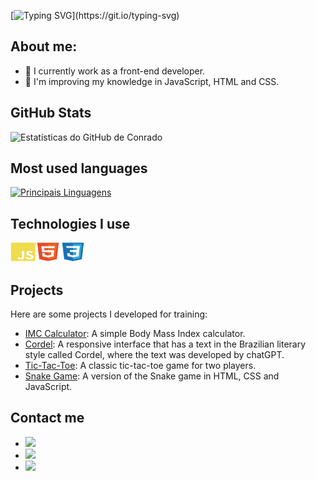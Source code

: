 [![Typing SVG](https://readme-typing-svg.demolab.com?font=Fira+Code&duration=6000&pause=1000&color=30F72E&center=true&vCenter=true&width=500&lines=console.log(%22hello+world%2C+i'm+Conrado!%22))](https://git.io/typing-svg)
## About me:
- 🔭 I currently work as a front-end developer.
- 🌱 I'm improving my knowledge in JavaScript, HTML and CSS.

## GitHub Stats
![Estatísticas do GitHub de Conrado](https://github-readme-stats.vercel.app/api?username=conradogui&show_icons=true&theme=dracula)

## Most used languages
[![Principais Linguagens](https://github-readme-stats.vercel.app/api/top-langs/?username=conradogui&layout=compact&theme=dracula)](https://github.com/conradogui/github-readme-stats)

## Technologies I use
<img align="left" alt="JavaScript" height="30" width="40" src="https://raw.githubusercontent.com/devicons/devicon/master/icons/javascript/javascript-plain.svg">
<img align="left" alt="HTML" height="30" width="40" src="https://raw.githubusercontent.com/devicons/devicon/master/icons/html5/html5-original.svg">
<img align="left" alt="CSS" height="30" width="40" src="https://raw.githubusercontent.com/devicons/devicon/master/icons/css3/css3-original.svg">

<br><br>

## Projects
Here are some projects I developed for training:

- [IMC Calculator](https://conradogui.github.io/hello/treinandopt1/index.html): A simple Body Mass Index calculator.
- [Cordel](https://conradogui.github.io/own-projects/pro2/): A responsive interface that has a text in the Brazilian literary style called Cordel, where the text was developed by chatGPT.
- [Tic-Tac-Toe](https://conradogui.github.io/own-projects/pro3/): A classic tic-tac-toe game for two players.
- [Snake Game](https://conradogui.github.io/own-projects/pro7/): A version of the Snake game in HTML, CSS and JavaScript.

## Contact me
- <a href="https://www.linkedin.com/in/guilherme-conrado-2784a7264/" target="_blank"><img src="https://img.shields.io/badge/-LinkedIn-%230077B5?style=for-the-badge&logo=linkedin&logoColor=white"></a>  
- <a href="https://www.instagram.com/guiconrss_" target="_blank"><img src="https://img.shields.io/badge/-Instagram-%23E4405F?style=for-the-badge&logo=instagram&logoColor=white" target="_blank"></a>
- <a href = "mailto:gui14fbce@gmail.com"><img src="https://img.shields.io/badge/-Gmail-%23333?style=for-the-badge&logo=gmail&logoColor=white" target="_blank"></a>


  
